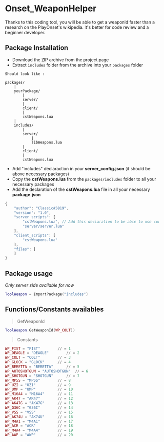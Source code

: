 # Onset_WeaponHelper
Thanks to this coding tool, you will be able to get a weaponId faster than a research on the PlayOnset's wikipedia. It's better for code review and a beginner developer.
## Package Installation
* Download the ZIP archive from the project page
* Extract `includes` folder from the archive into your `packages` folder
```
Should look like :

packages/
    |
    yourPackage/
        |
        server/
        |
        client/
        |
        cstWeapons.lua
    |
    includes/
        |
        server/
            |
            libWeapons.lua
        |
        client/
        |
        cstWeapons.lua
```
* Add "includes" declaraction in your **server_config.json** (it should be above necessary packages)
* Copy the **cstWeapons.lua** from the `packages/includes` folder to all your necessary packages
* Add the declaration of the **cstWeapons.lua** file in all your necessary **package.json**
```js
{
	"author": "Classic#5819",
	"version": "1.0",
	"server_scripts": [
		"cstWeapons.lua", // Add this declaration to be able to use constants from it
		"server/server.lua"
	],
	"client_scripts": [
		"cstWeapons.lua"
	],
	"files": [
	]
}
```
## Package usage
_Only server side available for now_
```lua
ToolWeapon = ImportPackage("includes")
```
## Functions/Constants availables
> GetWeaponId

```lua
ToolWeapon.GetWeaponId(WP_COLT))
```
> Constants
```lua
WP_FIST = "FIST" 		// = 1
WP_DEAGLE = "DEAGLE"		// = 2
WP_COLT = "COLT" 		// = 3
WP_GLOCK = "GLOCK" 		// = 4
WP_BERETTA = "BERETTA" 		// = 5
WP_AUTOSHOTGUN = "AUTOSHOTGUN"	// = 6
WP_SHOTGUN = "SHOTGUN" 		// = 7
WP_MP5S = "MP5S" 		// = 8
WP_UZI = "UZI" 			// = 9
WP_UMP = "UMP" 			// = 10
WP_M16A4 = "M16A4" 		// = 11
WP_AK47 = "AK47" 		// = 12
WP_AK47G = "AK47G" 		// = 13
WP_G36C = "G36C" 		// = 14
WP_VSS = "VSS" 			// = 15
WP_AK74U = "AK74U" 		// = 16
WP_M4A1 = "M4A1" 		// = 17
WP_ACR = "ACR" 			// = 18
WP_M4A4 = "M4A4" 		// = 19
WP_AWP = "AWP" 			// = 20
```

